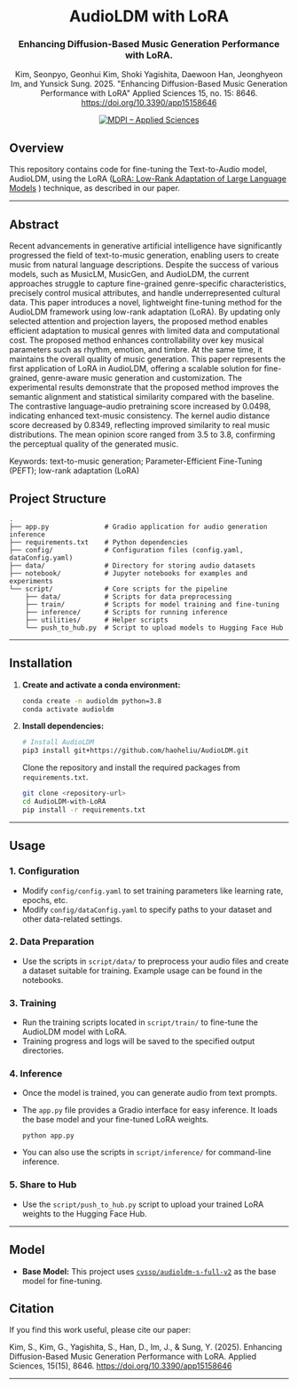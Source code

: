 <div align="center">

# AudioLDM with LoRA

### **Enhancing Diffusion-Based Music Generation Performance with LoRA**.

Kim, Seonpyo, Geonhui Kim, Shoki Yagishita, Daewoon Han, Jeonghyeon Im, and Yunsick Sung. 2025. "Enhancing Diffusion-Based Music Generation Performance with LoRA" Applied Sciences 15, no. 15: 8646. https://doi.org/10.3390/app15158646

[![MDPI – Applied Sciences](https://img.shields.io/badge/MDPI-Applied%20Sciences-1D4B8F.svg?style=flat-square)](https://www.mdpi.com/2076-3417/15/15/8646)

</div>

## Overview

This repository contains code for fine-tuning the Text-to-Audio model, AudioLDM, using the LoRA ([LoRA: Low-Rank Adaptation of Large Language Models](https://arxiv.org/abs/2106.09685) ) technique, as described in our paper.

---

## Abstract

Recent advancements in generative artificial intelligence have significantly progressed the field of text-to-music generation, enabling users to create music from natural language descriptions. Despite the success of various models, such as MusicLM, MusicGen, and AudioLDM, the current approaches struggle to capture fine-grained genre-specific characteristics, precisely control musical attributes, and handle underrepresented cultural data. This paper introduces a novel, lightweight fine-tuning method for the AudioLDM framework using low-rank adaptation (LoRA). By updating only selected attention and projection layers, the proposed method enables efficient adaptation to musical genres with limited data and computational cost. The proposed method enhances controllability over key musical parameters such as rhythm, emotion, and timbre. At the same time, it maintains the overall quality of music generation. This paper represents the first application of LoRA in AudioLDM, offering a scalable solution for fine-grained, genre-aware music generation and customization. The experimental results demonstrate that the proposed method improves the semantic alignment and statistical similarity compared with the baseline. The contrastive language–audio pretraining score increased by 0.0498, indicating enhanced text-music consistency. The kernel audio distance score decreased by 0.8349, reflecting improved similarity to real music distributions. The mean opinion score ranged from 3.5 to 3.8, confirming the perceptual quality of the generated music.

Keywords: text-to-music generation; Parameter-Efficient Fine-Tuning (PEFT); low-rank adaptation (LoRA)


## Project Structure

```
.
├── app.py              # Gradio application for audio generation inference
├── requirements.txt    # Python dependencies
├── config/             # Configuration files (config.yaml, dataConfig.yaml)
├── data/               # Directory for storing audio datasets
├── notebook/           # Jupyter notebooks for examples and experiments
└── script/             # Core scripts for the pipeline
    ├── data/           # Scripts for data preprocessing
    ├── train/          # Scripts for model training and fine-tuning
    ├── inference/      # Scripts for running inference
    ├── utilities/      # Helper scripts
    └── push_to_hub.py  # Script to upload models to Hugging Face Hub
```

---

## Installation

1.  **Create and activate a conda environment:**

    ```bash
    conda create -n audioldm python=3.8
    conda activate audioldm
    ```

2.  **Install dependencies:**
    ```bash
    # Install AudioLDM
    pip3 install git+https://github.com/haoheliu/AudioLDM.git
    ```

    Clone the repository and install the required packages from `requirements.txt`.

    ```bash
    git clone <repository-url>
    cd AudioLDM-with-LoRA
    pip install -r requirements.txt
    ```

---

## Usage

### 1. Configuration

-   Modify `config/config.yaml` to set training parameters like learning rate, epochs, etc.
-   Modify `config/dataConfig.yaml` to specify paths to your dataset and other data-related settings.

### 2. Data Preparation

-   Use the scripts in `script/data/` to preprocess your audio files and create a dataset suitable for training. Example usage can be found in the notebooks.

### 3. Training

-   Run the training scripts located in `script/train/` to fine-tune the AudioLDM model with LoRA.
-   Training progress and logs will be saved to the specified output directories.

### 4. Inference

-   Once the model is trained, you can generate audio from text prompts.
-   The `app.py` file provides a Gradio interface for easy inference. It loads the base model and your fine-tuned LoRA weights.

    ```shell
    python app.py
    ```

-   You can also use the scripts in `script/inference/` for command-line inference.

### 5. Share to Hub

-   Use the `script/push_to_hub.py` script to upload your trained LoRA weights to the Hugging Face Hub.

---

## Model

-   **Base Model:** This project uses [`cvssp/audioldm-s-full-v2`](https://huggingface.co/cvssp/audioldm-s-full-v2) as the base model for fine-tuning.

## Citation

If you find this work useful, please cite our paper:

<div>

Kim, S., Kim, G., Yagishita, S., Han, D., Im, J., & Sung, Y. (2025). Enhancing Diffusion-Based Music Generation Performance with LoRA. Applied Sciences, 15(15), 8646. https://doi.org/10.3390/app15158646

</div>

---